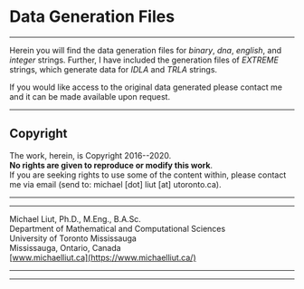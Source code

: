 # Data Generation Files
-----
Herein you will find the data generation files for _binary_, _dna_, _english_, 
and _integer_ strings. Further, I have included the generation files of 
_EXTREME_ strings, which generate data for _IDLA_ and _TRLA_ strings. 

If you would like access to the original data generated please contact me and 
it can be made available upon request.

-----
## Copyright

The work, herein, is Copyright 2016--2020.\
**No rights are given to reproduce or modify this work**.\
If you are seeking rights to use some of the content within, please contact me 
via email (send to: michael [dot] liut [at] utoronto.ca).

-----
-----

Michael Liut, Ph.D., M.Eng., B.A.Sc.\
Department of Mathematical and Computational Sciences\
University of Toronto Mississauga\
Mississauga, Ontario, Canada\
[www.michaelliut.ca](https://www.michaelliut.ca/)

-----
-----